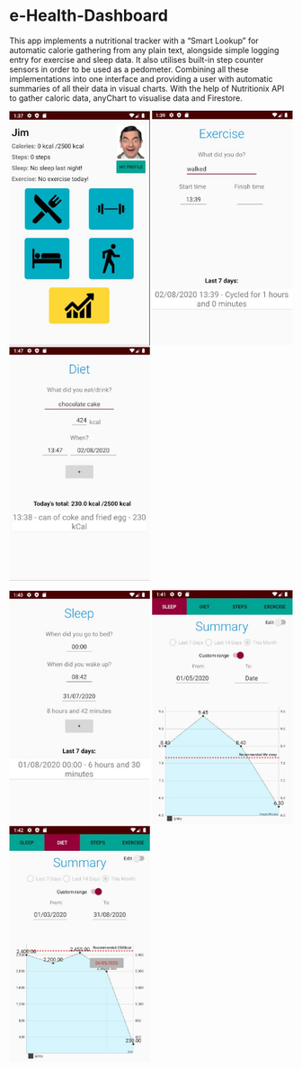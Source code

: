 # e-Health-Dashboard
This app implements a nutritional tracker with a “Smart Lookup” for automatic calorie gathering from any plain text, alongside simple logging entry for exercise and sleep data. It also utilises built-in step counter sensors in order to be used as a pedometer. Combining all these implementations into one interface and providing a user with automatic summaries of all their data in visual charts. With the help of Nutritionix API to gather caloric data, anyChart to visualise data and Firestore.

<p float="middle">
  <img src="https://github.com/AthanB/e-Health-Dashboard/blob/master/app/src/main/res/drawable-xxxhdpi/home.JPG?raw=true" width="250" />
  <img src="https://github.com/AthanB/e-Health-Dashboard/blob/master/app/src/main/res/drawable-xxxhdpi/exercise.JPG?raw=true" width="250" />
  <img src="https://github.com/AthanB/e-Health-Dashboard/blob/master/app/src/main/res/drawable-xxxhdpi/diet.JPG?raw=true" width="250" /> 
</p>

<p float="middle">
  <img src="https://github.com/AthanB/e-Health-Dashboard/blob/master/app/src/main/res/drawable-xxxhdpi/sleep.JPG?raw=true" width="250" />
  <img src="https://github.com/AthanB/e-Health-Dashboard/blob/master/app/src/main/res/drawable-xxxhdpi/summary1.JPG?raw=true" width="250" />
  <img src="https://github.com/AthanB/e-Health-Dashboard/blob/master/app/src/main/res/drawable-xxxhdpi/summary2.JPG?raw=true" width="250" /> 
</p>
